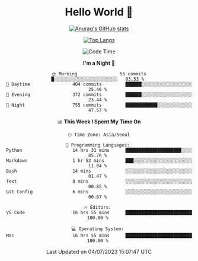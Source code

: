 <div align="center">

# Hello World 👋

[![Anurag's GitHub stats](https://github-readme-stats.vercel.app/api?username=taeho0888&show_icons=true&theme=dracula)](https://github.com/anuraghazra/github-readme-stats)

[![Top Langs](https://github-readme-stats.vercel.app/api/top-langs/?username=taeho0888&theme=dracula)](https://github.com/anuraghazra/github-readme-stats)
<!--
**taeho0888/taeho0888** is a ✨ _special_ ✨ repository because its `README.md` (this file) appears on your GitHub profile.

<!--START_SECTION:waka-->
![Code Time](http://img.shields.io/badge/Code%20Time-103%20hrs%2053%20mins-blue)

**I'm a Night 🦉** 

```text
🌞 Morning                56 commits          █░░░░░░░░░░░░░░░░░░░░░░░░   03.53 % 
🌆 Daytime                404 commits         ██████░░░░░░░░░░░░░░░░░░░   25.46 % 
🌃 Evening                372 commits         ██████░░░░░░░░░░░░░░░░░░░   23.44 % 
🌙 Night                  755 commits         ████████████░░░░░░░░░░░░░   47.57 % 
```


📊 **This Week I Spent My Time On** 

```text
🕑︎ Time Zone: Asia/Seoul

💬 Programming Languages: 
Python                   14 hrs 31 mins      █████████████████████░░░░   85.76 % 
Markdown                 1 hr 52 mins        ███░░░░░░░░░░░░░░░░░░░░░░   11.04 % 
Bash                     14 mins             ░░░░░░░░░░░░░░░░░░░░░░░░░   01.47 % 
Text                     8 mins              ░░░░░░░░░░░░░░░░░░░░░░░░░   00.85 % 
Git Config               6 mins              ░░░░░░░░░░░░░░░░░░░░░░░░░   00.67 % 

🔥 Editors: 
VS Code                  16 hrs 55 mins      █████████████████████████   100.00 % 

💻 Operating System: 
Mac                      16 hrs 55 mins      █████████████████████████   100.00 % 
```


 Last Updated on 04/07/2023 15:07:47 UTC
<!--END_SECTION:waka-->
</div>
